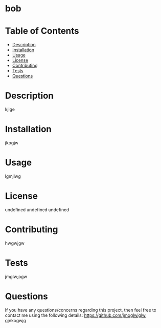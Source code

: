 # bob
 
  # Table of Contents
  * [Description](#Description)
  * [Installation](#Installation)
  * [Usage](#Usage)
  * [License](#License)
  * [Contributing](#Contributing)
  * [Tests](#Tests)
  * [Questions](#Questions)


  # Description
  kjlge 
  
  # Installation
  jkpgjw

  # Usage
  lgmjlwg

  # License
  undefined
  undefined
  undefined

  # Contributing
  hwgwjgw

  # Tests
  jmglw;pgw

  # Questions
  If you have any questions/concerns regarding this project, then feel free to contact me using the following details:
  https://github.com/jmoglwjglw, gjnkogwjg